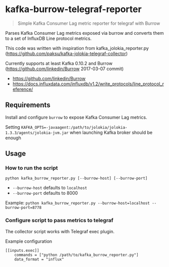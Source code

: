 # kafka-burrow-telegraf-reporter
>  Simple Kafka Consumer Lag metric reporter for telegraf with Burrow

Parses Kafka Consumer Lag metrics exposed via burrow and converts them to a set of InfluxDB Line protocol metrics.

This code was written with inspiration from  kafka_jolokia_reporter.py (https://github.com/paksu/kafka-jolokia-telegraf-collector)

Currently supports at least Kafka 0.10.2 and Burrow (https://github.com/linkedin/Burrow 2017-03-07 commit)
- https://github.com/linkedin/Burrow
- https://docs.influxdata.com/influxdb/v1.2/write_protocols/line_protocol_reference/


## Requirements

Install and configure `burrow` to expose Kafka Consumer Lag metrics.

Setting `KAFKA_OPTS=-javaagent:/path/to/jolokia/jolokia-1.3.3/agents/jolokia-jvm.jar` when launching Kafka broker should be enough

## Usage

### How to run the script
```python kafka_burrow_reporter.py [--burrow-host] [--burrow-port]```

- `--burrow-host` defaults to `localhost`
- `--burrow-port` defaults to 8000

Example:
```python kafka_burrow_reporter.py --burrow-host=localhost --burrow-port=8778```

### Configure script to pass metrics to telegraf

The collector script works with Telegraf exec plugin.

Example configuration
```
[[inputs.exec]]
    commands = ["python /path/to/kafka_burrow_reporter.py"]
    data_format = "influx"
```
